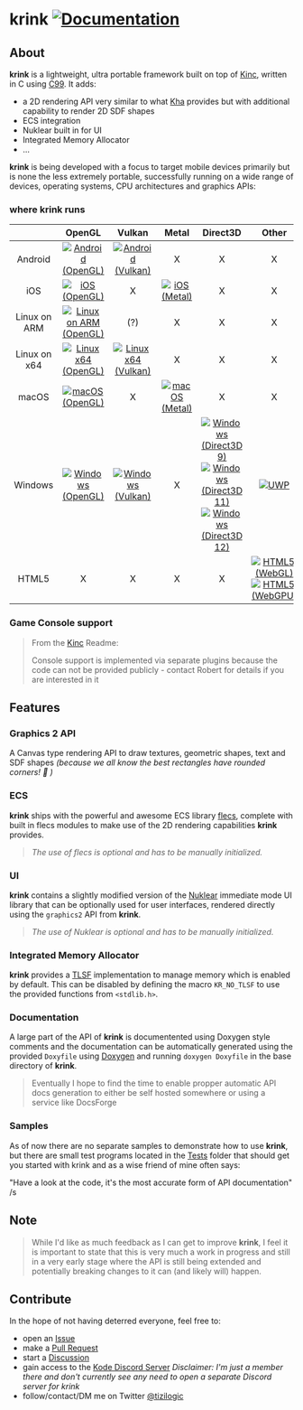 # krink [![Documentation](https://img.shields.io/badge/docs-docsforge-blue)](http://krink.docsforge.com/)

## About

**krink** is a lightweight, ultra portable framework built on top of
[Kinc](https://github.com/Kode/Kinc), written in C using [C99](https://en.wikipedia.org/wiki/C99).
It adds:
 * a 2D rendering API very similar to what [Kha](https://github.com/Kode/Kha) provides but with additional capability to render 2D SDF shapes
 * ECS integration
 * Nuklear built in for UI
 * Integrated Memory Allocator
 * ...

**krink** is being developed with a focus to target mobile devices primarily but is none the less
extremely portable, successfully running on a wide range of devices, operating systems, CPU
architectures and graphics APIs:

### where krink runs

|  | OpenGL | Vulkan | Metal | Direct3D | Other |
| :-: | :-: | :-: | :-: | :-: | :-: |
| Android | [![Android (OpenGL)](https://github.com/tizilogic/krink/actions/workflows/android-opengl.yml/badge.svg?branch=main)](https://github.com/tizilogic/krink/actions/workflows/android-opengl.yml) | [![Android (Vulkan)](https://github.com/tizilogic/krink/actions/workflows/android-vulkan.yml/badge.svg?branch=main)](https://github.com/tizilogic/krink/actions/workflows/android-vulkan.yml) | X | X | X |
| iOS | [![iOS (OpenGL)](https://github.com/tizilogic/krink/actions/workflows/ios-opengl.yml/badge.svg?branch=main)](https://github.com/tizilogic/krink/actions/workflows/ios-opengl.yml) | X | [![iOS (Metal)](https://github.com/tizilogic/krink/actions/workflows/ios-metal.yml/badge.svg?branch=main)](https://github.com/tizilogic/krink/actions/workflows/ios-metal.yml) | X | X |
| Linux on ARM | [![Linux on ARM (OpenGL)](https://github.com/tizilogic/krink/actions/workflows/linux-arm-opengl.yml/badge.svg?branch=main)](https://github.com/tizilogic/krink/actions/workflows/linux-arm-opengl.yml) | (?) | X | X | X |
| Linux on x64 | [![Linux x64 (OpenGL)](https://github.com/tizilogic/krink/actions/workflows/linux-opengl.yml/badge.svg?branch=main)](https://github.com/tizilogic/krink/actions/workflows/linux-opengl.yml) | [![Linux x64 (Vulkan)](https://github.com/tizilogic/krink/actions/workflows/linux-vulkan.yml/badge.svg?branch=main)](https://github.com/tizilogic/krink/actions/workflows/linux-vulkan.yml) | X | X | X |
| macOS | [![macOS (OpenGL)](https://github.com/tizilogic/krink/actions/workflows/macos-opengl.yml/badge.svg?branch=main)](https://github.com/tizilogic/krink/actions/workflows/macos-opengl.yml) | X | [![macOS (Metal)](https://github.com/tizilogic/krink/actions/workflows/macos-metal.yml/badge.svg?branch=main)](https://github.com/tizilogic/krink/actions/workflows/macos-metal.yml) | X | X |
| Windows | [![Windows (OpenGL)](https://github.com/tizilogic/krink/actions/workflows/windows-opengl.yml/badge.svg?branch=main)](https://github.com/tizilogic/krink/actions/workflows/windows-opengl.yml) | [![Windows (Vulkan)](https://github.com/tizilogic/krink/actions/workflows/windows-vulkan.yml/badge.svg?branch=main)](https://github.com/tizilogic/krink/actions/workflows/windows-vulkan.yml) | X | [![Windows (Direct3D 9)](https://github.com/tizilogic/krink/actions/workflows/windows-direct3d9.yml/badge.svg?branch=main)](https://github.com/tizilogic/krink/actions/workflows/windows-direct3d9.yml) <br> [![Windows (Direct3D 11)](https://github.com/tizilogic/krink/actions/workflows/windows-direct3d11.yml/badge.svg?branch=main)](https://github.com/tizilogic/krink/actions/workflows/windows-direct3d11.yml) <br> [![Windows (Direct3D 12)](https://github.com/tizilogic/krink/actions/workflows/windows-direct3d12.yml/badge.svg?branch=main)](https://github.com/tizilogic/krink/actions/workflows/windows-direct3d12.yml) | [![UWP](https://github.com/tizilogic/krink/actions/workflows/uwp.yml/badge.svg?branch=main)](https://github.com/tizilogic/krink/actions/workflows/uwp.yml) |
| HTML5 | X | X | X | X | [![HTML5 (WebGL)](https://github.com/tizilogic/krink/actions/workflows/html5-webgl.yml/badge.svg?branch=main)](https://github.com/tizilogic/krink/actions/workflows/html5-webgl.yml) <br> [![HTML5 (WebGPU)](https://github.com/tizilogic/krink/actions/workflows/html5-webgpu.yml/badge.svg?branch=main)](https://github.com/tizilogic/krink/actions/workflows/html5-webgpu.yml) |

### Game Console support

> From the [Kinc](https://github.com/Kode/Kinc) Readme:
>
> Console support is implemented via separate plugins because the code can not be provided publicly
> \- contact Robert for details if you are interested in it

## Features

### Graphics 2 API

A Canvas type rendering API to draw textures, geometric shapes, text and SDF shapes
*(because we all know the best rectangles have rounded corners! :monocle_face: )*

### ECS

**krink** ships with the powerful and awesome ECS library
[flecs](https://github.com/SanderMertens/flecs), complete with built in flecs modules to make use of
the 2D rendering capabilities **krink** provides.

> *The use of flecs is optional and has to be manually initialized.*

### UI

**krink** contains a slightly modified version of the
[Nuklear](https://github.com/Immediate-Mode-UI/Nuklear) immediate mode UI library that can be
optionally used for user interfaces, rendered directly using the `graphics2` API from **krink**.

> *The use of Nuklear is optional and has to be manually initialized.*

### Integrated Memory Allocator

**krink** provides a [TLSF](https://github.com/mattconte/tlsf) implementation to manage memory which
is enabled by default.
This can be disabled by defining the macro `KR_NO_TLSF` to use the provided functions from
`<stdlib.h>`.

### Documentation

A large part of the API of **krink** is documentented using Doxygen style comments and the
documentation can be automatically generated using the provided `Doxyfile` using
[Doxygen](https://www.doxygen.nl) and running `doxygen Doxyfile` in the base directory of **krink**.

> Eventually I hope to find the time to enable propper automatic API docs generation to either be
> self hosted somewhere or using a service like DocsForge

### Samples

As of now there are no separate samples to demonstrate how to use **krink**, but there are small
test programs located in the [Tests](Tests) folder that should get you started with krink and as a
wise friend of mine often says:

"Have a look at the code, it's the most accurate form of API documentation" /s

## Note

> While I'd like as much feedback as I can get to improve **krink**, I feel it is important to state
> that this is very much a work in progress and still in a very early stage where the API is still
> being extended and potentially breaking changes to it can (and likely will) happen.

## Contribute

In the hope of not having deterred everyone, feel free to:
 * open an [Issue](https://github.com/tizilogic/krink/issues)
 * make a [Pull Request](https://github.com/tizilogic/krink/pulls)
 * start a [Discussion](https://github.com/tizilogic/krink/discussions)
 * gain access to the [Kode Discord Server](http://discord.kode.tech/) *Disclaimer: I'm just a member there and don't currently see any need to open a separate Discord server for krink*
 * follow/contact/DM me on Twitter [@tizilogic](https://twitter.com/tizilogic)
